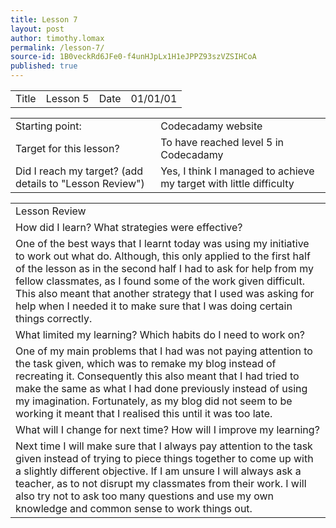 ```yaml
---
title: Lesson 7
layout: post
author: timothy.lomax
permalink: /lesson-7/
source-id: 1B0veckRd6JFe0-f4unHJpLx1H1eJPPZ93szVZSIHCoA
published: true
---
```

<table>
  <tr>
    <td>Title</td>
    <td>Lesson 5</td>
    <td>Date</td>
    <td>01/01/01</td>
  </tr>
</table>


<table>
  <tr>
    <td>Starting point:</td>
    <td>Codecadamy website</td>
  </tr>
  <tr>
    <td>Target for this lesson?</td>
    <td>To have reached level 5 in Codecadamy</td>
  </tr>
  <tr>
    <td>Did I reach my target? 
(add details to "Lesson Review")</td>
    <td>Yes, I think I managed to achieve my target with little difficulty</td>
  </tr>
</table>


<table>
  <tr>
    <td>Lesson Review</td>
  </tr>
  <tr>
    <td>How did I learn? What strategies were effective? </td>
  </tr>
  <tr>
    <td>One of the best ways that I learnt today was using my initiative to work out what do. Although, this only applied to the first half of the lesson as in the second half I had to ask for help from my fellow classmates, as I found some of the work given difficult. This also meant that another strategy that I used was asking for help when I needed it to make sure that I was doing certain things correctly.</td>
  </tr>
  <tr>
    <td>What limited my learning? Which habits do I need to work on? </td>
  </tr>
  <tr>
    <td>One of my main problems that I had was not paying attention to the task given, which was to remake my blog instead of recreating it. Consequently this also meant that I had tried to make the same as what I had done previously instead of using my imagination. Fortunately, as my blog did not seem to be working it meant that I realised this until it was too late.</td>
  </tr>
  <tr>
    <td>What will I change for next time? How will I improve my learning?</td>
  </tr>
  <tr>
    <td>Next time I will make sure that I always pay attention to the task given instead of trying to piece things together to come up with a slightly different objective. If I am unsure I will always ask a teacher, as to not disrupt my classmates from their work. I will also try not to ask too many questions and use my own knowledge and common sense to work things out.</td>
  </tr>
</table>


